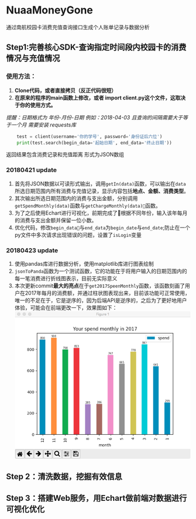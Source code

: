 # NuaaMoneyGone
通过南航校园卡消费充值查询接口生成个人账单记录与数据分析

## Step1:完善核心SDK-查询指定时间段内校园卡的消费情况与充值情况
### 使用方法：
1. **Clone代码，或者直接拷贝（反正代码很短）**
2.  **在原来的程序的main函数上修改，或者 import client.py这个文件，这取决于你的使用方式。**

_提醒：日期格式为 年份-月份-日期 例如：2018-04-03 且查询的间隔需要大于等于一个月_
_需要安装 requests库_

```python
    test = client(username='你的学号', password='身份证后六位')
    print(test.search(begin_data='起始日期', end_data='终止日期'))
```

 返回结果包含消费记录和充值距离 形式为JSON数组

### 20180421 update
1. 首先将JSON数据以可读形式输出，调用`getIn(data)`函数，可以输出在`data`所选日期范围内所有消费与充值记录，显示内容包括**地点、金额、消费类型**。
2. 其次输出所选日期范围内的消费与支出金额，分别调用`getSpendMonthly(data)`函数与`getChargeMonthly(data)`函数。
3. 为了之后使用Echart进行可视化，前期完成了根据不同年份，输入该年每月的消费与支出金额并保留一位小数。
4. 优化代码，修改`begin_data`与`end_data`为`begin_date`与`end_date`;防止在一个py文件中多次请求出现错误的问题，设置了`isLogin`变量

### 20180423 update
1. 使用pandas库进行数据分析，使用matplotlib库进行图表绘制
2. `jsonToPanda`函数为一个测试函数，它的功能在于将用户输入的日期范围内的每一笔消费进行折线图表示，目前无实际意义
3. 本次更新commit**最大的亮点**在于`get2017SpeenMonthly`函数，该函数刻画了用户在2017年每月的消费额，并通过柱状图表现出来，目前该功能可正常使用，唯一的不足在于，它是逆序的，因为后端API是逆序的，之后为了更好地用户体验，可能会在前端更改一下，效果图如下：
![](/img/1.png)

## Step 2：清洗数据，挖掘有效信息
## Step 3：搭建Web服务，用Echart做前端对数据进行可视化优化



